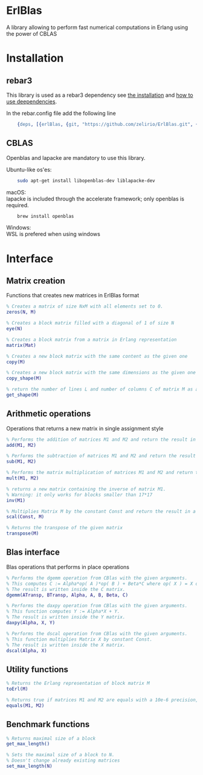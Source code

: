 ErlBlas
=====

A library allowing to perform fast numerical computations in Erlang using the power of CBLAS

# Installation

## rebar3

This library is used as a rebar3 dependency see [the installation](https://rebar3.readme.io/docs/getting-started) and [how to use deependencies](https://rebar3.readme.io/docs/dependencies).

In the rebar.config file add the following line

```erlang
    {deps, [{erlBlas, {git, "https://github.com/zelirio/ErlBlas.git", {branch, "main"}}}]}.
```

## CBLAS

Openblas and lapacke are mandatory to use this library. 

Ubuntu-like os'es:
```sh
    sudo apt-get install libopenblas-dev liblapacke-dev
```

macOS:   
lapacke is included through the accelerate framework; only openblas is required.
```sh
    brew install openblas
```

Windows:   
WSL is prefered when using windows



# Interface

## Matrix creation

Functions that creates new matrices in ErlBlas format

```erlang
% Creates a matrix of size NxM with all elements set to 0.
zeros(N, M)

% Creates a block matrix filled with a diagonal of 1 of size N
eye(N)

% Creates a block matrix from a matrix in Erlang representation
matrix(Mat)

% Creates a new block matrix with the same content as the given one
copy(M)

% Creates a new block matrix with the same dimensions as the given one but filled with 0
copy_shape(M) 

% return the number of lines L and number of columns C of matrix M as a tuple {L, C}
get_shape(M)
```

## Arithmetic operations

Operations that returns a new matrix in single assignment style

```erlang
% Performs the addition of matrices M1 and M2 and return the result in a new matrix
add(M1, M2)

% Performs the subtraction of matrices M1 and M2 and return the result in a new matrix
sub(M1, M2)

% Performs the matrix multiplication of matrices M1 and M2 and return the result in a new matrix
mult(M1, M2)

% returns a new matrix containing the inverse of matrix M1.
% Warning: it only works for blocks smaller than 17*17
inv(M1)

% Multiplies Matrix M by the constant Const and return the result in a new matrix
scal(Const, M)

% Returns the transpose of the given matrix
transpose(M)
```

## Blas interface

Blas operations that performs in place operations

```erlang
% Performs the dgemm operation from CBlas with the given arguments.
% This computes C := Alpha*op( A )*op( B ) + Beta*C where op( X ) = X or op( X ) = X**T depending on the value of ATransp and BTransp.
% The result is written inside the C matrix.
dgemm(ATransp, BTransp, Alpha, A, B, Beta, C)

% Performs the daxpy operation from CBlas with the given arguments.
% This function computes Y := Alpha*X + Y.
% The result is written inside the Y matrix.
daxpy(Alpha, X, Y)

% Performs the dscal operation from CBlas with the given arguments.
% This function multiplies Matrix X by constant Const.
% The result is written inside the X matrix.
dscal(Alpha, X)
```

## Utility functions

```erlang
% Returns the Erlang representation of block matrix M
toErl(M)

% Returns true if matrices M1 and M2 are equals with a 10e-6 precision, false otherwise
equals(M1, M2)
```

## Benchmark functions

```erlang
% Returns maximal size of a block
get_max_length()

% Sets the maximal size of a block to N.
% Doesn't change already existing matrices
set_max_length(N)
```
